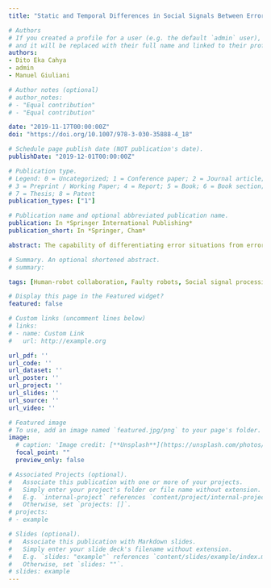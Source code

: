 ```yaml
---
title: "Static and Temporal Differences in Social Signals Between Error-Free and Erroneous Situations in Human-Robot Collaboration"

# Authors
# If you created a profile for a user (e.g. the default `admin` user), write the username (folder name) here 
# and it will be replaced with their full name and linked to their profile.
authors:
- Dito Eka Cahya
- admin
- Manuel Giuliani

# Author notes (optional)
# author_notes:
# - "Equal contribution"
# - "Equal contribution"

date: "2019-11-17T00:00:00Z"
doi: "https://doi.org/10.1007/978-3-030-35888-4_18"

# Schedule page publish date (NOT publication's date).
publishDate: "2019-12-01T00:00:00Z"

# Publication type.
# Legend: 0 = Uncategorized; 1 = Conference paper; 2 = Journal article;
# 3 = Preprint / Working Paper; 4 = Report; 5 = Book; 6 = Book section;
# 7 = Thesis; 8 = Patent
publication_types: ["1"]

# Publication name and optional abbreviated publication name.
publication: In *Springer International Publishing*
publication_short: In *Springer, Cham*

abstract: The capability of differentiating error situations from error-free situations in human-robot collaboration is a mandatory skill for collaborative robots. One of the variables that robots can analyse to differentiate both situations are the social signals from the human interaction partner. We performed an extensive human-robot collaboration user study involving 50 participants in which the robot purposefully executed erroneous behaviours. We annotated the occurrences and the duration of multimodal social signals from the participants during both error-free situations and error situations using an automatic video annotation method based on OpenFace. An analysis of the annotation shows that the participants express more facial expressions, head gestures, and gaze shifts during erroneous situations than in error-free situations. The duration of the facial expressions and gaze shifts is also longer during error situations. Our results additionally show that people look at the robot and the table with a longer duration and look at the objects with a shorter duration in error situations compared to error-free situations. The results of this research are essential for the development of automatic error recognition and error handling in human-robot collaboration.

# Summary. An optional shortened abstract.
# summary: 

tags: [Human-robot collaboration, Faulty robots, Social signal processing]

# Display this page in the Featured widget?
featured: false

# Custom links (uncomment lines below)
# links:
# - name: Custom Link
#   url: http://example.org

url_pdf: ''
url_code: ''
url_dataset: ''
url_poster: ''
url_project: ''
url_slides: ''
url_source: ''
url_video: ''

# Featured image
# To use, add an image named `featured.jpg/png` to your page's folder. 
image:
  # caption: 'Image credit: [**Unsplash**](https://unsplash.com/photos/pLCdAaMFLTE)'
  focal_point: ""
  preview_only: false

# Associated Projects (optional).
#   Associate this publication with one or more of your projects.
#   Simply enter your project's folder or file name without extension.
#   E.g. `internal-project` references `content/project/internal-project/index.md`.
#   Otherwise, set `projects: []`.
# projects:
# - example

# Slides (optional).
#   Associate this publication with Markdown slides.
#   Simply enter your slide deck's filename without extension.
#   E.g. `slides: "example"` references `content/slides/example/index.md`.
#   Otherwise, set `slides: ""`.
# slides: example
---
```



